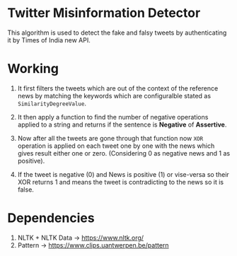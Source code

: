 # Twitter Misinformation Detector
This algorithm is used to detect the fake and falsy tweets by authenticating it by Times of India new API.


# Working
1. It first filters the tweets which are out of the context of the reference news by matching the keywords which are configuralble stated as `SimilarityDegreeValue`.

2. It then apply a function to find the number of negative operations applied to a string and returns if the sentence is **Negative** of **Assertive**.

3. Now after all the tweets are gone through that function now `XOR` operation is applied on each tweet one by one with the news which gives result either one or zero. (Considering 0 as negative news and 1 as positive).

4. If the tweet is negative (0) and News  is positive (1) or vise-versa so their XOR returns 1 and means the tweet is contradicting to the  news so it is false.

# Dependencies

1. NLTK + NLTK Data -> https://www.nltk.org/
2. Pattern -> https://www.clips.uantwerpen.be/pattern
